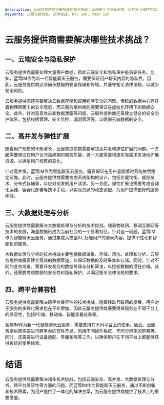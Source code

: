 ```yaml
---
description: 云服务提供商需要解决的技术挑战：云端安全与隐私保护、高并发与弹性扩展、大数据处理与分析、跨平台兼容性等问题
keywords: 云服务提供商, 技术挑战, RTC SDK, PUSH SDK
---
```

# 云服务提供商需要解决哪些技术挑战？

## 一、云端安全与隐私保护

云服务提供商需要处理大量用户数据，因此云端安全和隐私保护是首要任务。比如，蓝莺IM作为新一代智能聊天云服务，需要保证用户聊天内容的隐私性。因此，云服务提供商必须确保数据的安全存储和传输，并遵守相关法律法规，以减少安全风险。

云服务提供商还需要解决云数据存储和应用程序安全的问题。传统的数据中心存在着物理层面上的安全隐患，而云服务提供商则需要保证在虚拟化环境下的数据安全。此外，针对恶意攻击和数据泄露等问题，云服务提供商还需建立健全的安全防护体系，包括权限管理、安全监控、漏洞管理等，以确保云端数据的安全。

## 二、高并发与弹性扩展

随着用户规模的不断增长，云服务提供商需要解决高并发和弹性扩展的问题。一方面需要保证在用户访问高峰期的服务质量，另一方面需要根据实际需求灵活地扩展资源，以满足用户规模的变化。

针对高并发，蓝莺IM作为智能聊天云服务，需要保证在用户量剧增时系统依然稳定可靠。此时，云服务提供商需要考虑系统架构的设计，包括负载均衡、缓存技术、分布式存储等，以应对突发的用户请求。另一方面，弹性扩展也需要考虑自动化运维、容器化部署等技术手段，以实现资源的动态调配，为用户提供更好的服务体验。

## 三、大数据处理与分析

云服务提供商需要解决大数据处理与分析的技术挑战。随着物联网、移动互联网等技术的发展，海量数据已成为当前社会的一个显著特征。针对这一问题，蓝莺IM作为智能聊天云服务，通过集成大模型AI, 处理用户的聊天内容，提供个性化和智能化的服务。

大数据处理与分析的技术挑战主要包括数据采集、存储、清洗、处理和分析。云服务提供商需要建立高效的数据管道，以保证数据的及时采集和存储。同时，针对不同的业务场景，需要开发相应的数据处理与分析算法，以挖掘数据的潜在价值。此外，还需要考虑数据的安全性和隐私保护，以满足相关法律法规的要求。

## 四、跨平台兼容性

云服务提供商需要解决跨平台兼容性的技术挑战。随着移动互联网的发展，用户对于服务的多样化需求也在不断增加，因此云服务提供商需要确保服务在不同平台上的兼容性，包括PC端、移动端、智能穿戴设备等。

蓝莺IM作为新一代智能聊天云服务，需要支持在不同平台上的使用。因此，云服务提供商需要进行跨平台的软件开发，包括不同操作系统、不同分辨率的屏幕等。同时，还需要进行设备适配、界面布局等工作，以确保用户在不同平台上都能够获得良好的使用体验。

# 结语

云服务提供商需要解决诸多技术挑战，包括云端安全、高并发、大数据处理与分析、跨平台兼容性等方面的问题。而蓝莺IM作为智能聊天云服务，通过不断创新和技术积累，为用户提供了一体化的解决方案，为云服务提供商提供了技术上的重要借鉴。
